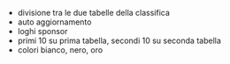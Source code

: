 - divisione tra le due tabelle della classifica
- auto aggiornamento
- loghi sponsor
- primi 10 su prima tabella, secondi 10 su seconda tabella
- colori bianco, nero, oro
